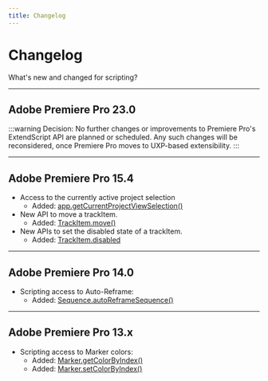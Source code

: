 ```yaml
---
title: Changelog
---
```

# Changelog

What's new and changed for scripting?

---

## Adobe Premiere Pro 23.0

:::warning
Decision: No further changes or improvements to Premiere Pro's ExtendScript API are planned or scheduled. Any such changes will be reconsidered, once Premiere Pro moves to UXP-based extensibility.
:::


---

## Adobe Premiere Pro 15.4

- Access to the currently active project selection
    - Added: [app.getCurrentProjectViewSelection()](../application/application.md#appgetcurrentprojectviewselection)
- New API to move a trackItem.
    - Added: [TrackItem.move()](../item/trackitem.md#trackitemmove)
- New APIs to set the disabled state of a trackItem.
    - Added: [TrackItem.disabled](../item/trackitem.md#trackitemdisabled)

---

## Adobe Premiere Pro 14.0

- Scripting access to Auto-Reframe:
    - Added: [Sequence.autoReframeSequence()](../sequence/sequence.md#sequenceautoreframesequence)

---

## Adobe Premiere Pro 13.x

- Scripting access to Marker colors:
    - Added: [Marker.getColorByIndex()](../general/marker.md#markergetcolorbyindex)
    - Added: [Marker.setColorByIndex()](../general/marker.md#markersetcolorbyindex)
